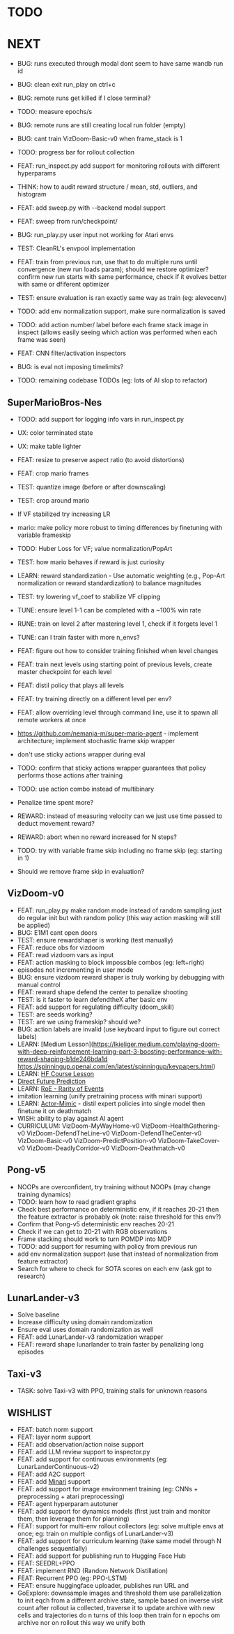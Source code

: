 # TODO

# NEXT

- BUG: runs executed through modal dont seem to have same wandb run id
- BUG: clean exit run_play on ctrl+c
- BUG: remote runs get killed if I close terminal?
- TODO: measure epochs/s

- BUG: remote runs are still creating local run folder (empty)
- BUG: cant train VizDoom-Basic-v0 when frame_stack is 1
- TODO: progress bar for rollout collection
- FEAT: run_inspect.py add support for monitoring rollouts with different hyperparams

- THINK: how to audit reward structure / mean, std, outliers, and histogram
- FEAT: add sweep.py with --backend modal support
- FEAT: sweep from run/checkpoint/
- BUG: run_play.py user input not working for Atari envs
- TEST: CleanRL's envpool implementation
- FEAT: train from previous run, use that to do multiple runs until convergence (new run loads param); should we restore optimizer? confirm new run starts with same performance, check if it evolves better with same or dfiferent optimizer
- TEST: ensure evaluation is ran exactly same way as train (eg: alevecenv)
- TODO: add env normalization support, make sure normalization is saved
- TODO: add action number/ label before each frame stack image in inspect (allows easily seeing which action was performed when each frame was seen)
- FEAT: CNN filter/activation inspectors
- BUG: is eval not imposing timelimits?
- TODO: remaining codebase TODOs (eg: lots of AI slop to refactor)

## SuperMarioBros-Nes

- TODO: add support for logging info vars in run_inspect.py
- UX: color terminated state
- UX: make table lighter

- FEAT: resize to preserve aspect ratio (to avoid distortions)
- FEAT: crop mario frames

- TEST: quantize image (before or after downscaling)
- TEST: crop around mario
- If VF stabilized try increasing LR
- mario: make policy more robust to timing differences by finetuning with variable frameskip
- TODO: Huber Loss for VF; value normalization/PopArt
- TEST: how mario behaves if reward is just curiosity
- LEARN: reward standardization - Use automatic weighting (e.g., Pop-Art normalization or reward standardization) to balance magnitudes
- TEST: try lowering vf_coef to stabilize VF clipping
- TUNE: ensure level 1-1 can be completed with a ~100% win rate
- RUNE: train on level 2 after mastering level 1, check if it forgets level 1
- TUNE: can I train faster with more n_envs?
- FEAT: figure out how to consider training finished when level changes
- FEAT: train next levels using starting point of previous levels, create master checkpoint for each level
- FEAT: distil policy that plays all levels
- FEAT: try training directly on a different level per env?
- FEAT: allow overriding level through command line, use it to spawn all remote workers at once
- https://github.com/nemanja-m/super-mario-agent - implement architecture; implement stochastic frame skip wrapper
- don't use sticky actions wrapper during eval
- TODO: confirm that sticky actions wrapper guarantees that policy performs those actions after training
- TODO: use action combo instead of multibinary
- Penalize time spent more?
- REWARD: instead of measuring velocity can we just use time passed to deduct movement reward?
- REWARD: abort when no reward increased for N steps?
- TODO: try with variable frame skip including no frame skip (eg: starting in 1)
- Should we remove frame skip in evaluation?

## VizDoom-v0

- FEAT: run_play.py make random mode instead of random sampling just do regular init but with random policy (this way action masking will still be applied)
- BUG: E1M1 cant open doors
- TEST: ensure rewardshaper is working (test manually)
- FEAT: reduce obs for vizdoom
- FEAT: read vizdoom vars as input
- FEAT: action masking to block impossible combos (eg: left+right)
- episodes not incrementing in user mode
- BUG: ensure vizdoom reward shaper is truly working by debugging with manual control
- FEAT: reward shape defend the center to penalize shooting
- TEST: is it faster to learn defendtheX after basic env
- FEAT: add support for regulating difficulty (doom_skill)
- TEST: are seeds working?
- TEST: are we using frameskip? should we?
- BUG: action labels are invalid (use keyboard input to figure out correct labels)
- LEARN: [Medium Lesson](https://lkieliger.medium.com/playing-doom-with-deep-reinforcement-learning-part-3-boosting-performance-with-reward-shaping-b1de246bda1d
https://spinningup.openai.com/en/latest/spinningup/keypapers.html)
- LEARN: [HF Course Lesson](https://huggingface.co/learn/deep-rl-course/unit8/hands-on-sf)
- [Direct Future Prediction](https://flyyufelix.github.io/2017/11/17/direct-future-prediction.html)
- LEARN: [RoE - Rarity of Events](https://arxiv.org/pdf/1803.07131)
- imitation learning (unify pretraining process with minari support)
- LEARN: [Actor-Mimic](https://arxiv.org/abs/1511.06342) - distil expert policies into single model then finetune it on deathmatch
- WISH: ability to play against AI agent
- CURRICULUM:
VizDoom-MyWayHome-v0
VizDoom-HealthGathering-v0
VizDoom-DefendTheLine-v0
VizDoom-DefendTheCenter-v0
VizDoom-Basic-v0
VizDoom-PredictPosition-v0
VizDoom-TakeCover-v0
VizDoom-DeadlyCorridor-v0
VizDoom-Deathmatch-v0

## Pong-v5

- NOOPs are overconfident, try training without NOOPs (may change training dynamics)
- TODO: learn how to read gradient graphs
- Check best performance on deterministic env, if it reaches 20-21 then the feature extractor is probably ok (note: raise threshold for this env?)
- Confirm that Pong-v5 deterministic env reaches 20-21
- Check if we can get to 20-21 with RGB observations
- Frame stacking should work to turn POMDP into MDP
- TODO: add support for resuming with policy from previous run
- add env normalization support (use that instead of normalization from feature extractor)
- Search for where to check for SOTA scores on each env (ask gpt to research)

## LunarLander-v3

- Solve baseline
- Increase difficulty using domain randomization
- Ensure eval uses domain randomization as well
- FEAT: add LunarLander-v3 randomization wrapper
- FEAT: reward shape lunarlander to train faster by penalizing long episodes

## Taxi-v3

- TASK: solve Taxi-v3 with PPO, training stalls for unknown reasons

## WISHLIST

- FEAT: batch norm support
- FEAT: layer norm support
- FEAT: add observation/action noise support
- FEAT: add LLM review support to inspector.py
- FEAT: add support for continuous environments (eg: LunarLanderContinuous-v2)
- FEAT: add A2C support
- FEAT: add [Minari](https://minari.farama.org/) support
- FEAT: add support for image environment training (eg: CNNs + preprocessing + atari preprocessing)
- FEAT: agent hyperparam autotuner
- FEAT: add support for dynamics models (first just train and monitor them, then leverage them for planning)
- FEAT: support for multi-env rollout collectors (eg: solve multiple envs at once; eg: train on multiple configs of LunarLander-v3)
- FEAT: add support for curriculum learning (take same model through N challenges sequentially)
- FEAT: add support for publishing run to Hugging Face Hub
- FEAT: SEEDRL+PPO
- FEAT: implement RND (Random Network Distillation)
- FEAT: Recurrent PPO (eg: PPO-LSTM)
- FEAT: ensure huggingface uploader, publishes run URL and 
- GoExplore: downsample images and threshold them
use parallelization to init eqch from a different archive state, sample based on inverse visit count
after rollout ia collected, traverse it to update archive with new cells and trajectories
do n turns of this loop
then train for n epochs om archive nor on rollout
this way we unify both